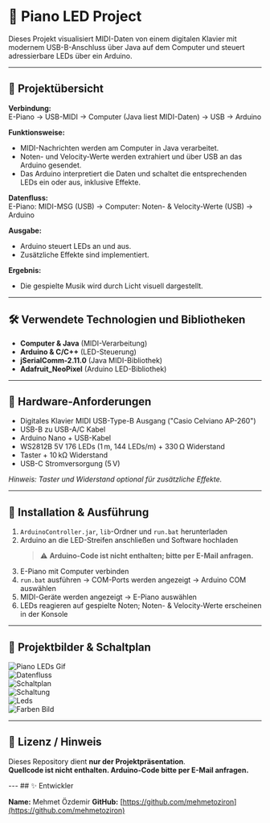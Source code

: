 # 🎹 Piano LED Project

Dieses Projekt visualisiert MIDI-Daten von einem digitalen Klavier mit modernem USB-B-Anschluss über Java auf dem Computer und steuert adressierbare LEDs über ein Arduino.  

---

## 📌 Projektübersicht

**Verbindung:**  
E-Piano → USB-MIDI → Computer (Java liest MIDI-Daten) → USB → Arduino  

**Funktionsweise:**  
- MIDI-Nachrichten werden am Computer in Java verarbeitet.  
- Noten- und Velocity-Werte werden extrahiert und über USB an das Arduino gesendet.  
- Das Arduino interpretiert die Daten und schaltet die entsprechenden LEDs ein oder aus, inklusive Effekte.  

**Datenfluss:**  
E-Piano: MIDI-MSG (USB) → Computer: Noten- & Velocity-Werte (USB) → Arduino


**Ausgabe:**  
- Arduino steuert LEDs an und aus.  
- Zusätzliche Effekte sind implementiert.  

**Ergebnis:**  
- Die gespielte Musik wird durch Licht visuell dargestellt.  

---

## 🛠 Verwendete Technologien und Bibliotheken

- **Computer & Java** (MIDI-Verarbeitung)  
- **Arduino & C/C++** (LED-Steuerung)  
- **jSerialComm-2.11.0** (Java MIDI-Bibliothek)  
- **Adafruit_NeoPixel** (Arduino LED-Bibliothek)  

---

## 🔌 Hardware-Anforderungen

- Digitales Klavier MIDI USB-Type-B Ausgang ("Casio Celviano AP-260")  
- USB-B zu USB-A/C Kabel  
- Arduino Nano + USB-Kabel  
- WS2812B 5V 176 LEDs (1 m, 144 LEDs/m) + 330 Ω Widerstand  
- Taster + 10 kΩ Widerstand  
- USB-C Stromversorgung (5 V)  

*Hinweis: Taster und Widerstand optional für zusätzliche Effekte.*  

---

## 🚀 Installation & Ausführung

1. `ArduinoController.jar`, `lib`-Ordner und `run.bat` herunterladen  
2. Arduino an die LED-Streifen anschließen und Software hochladen  
   > ⚠️ **Arduino-Code ist nicht enthalten; bitte per E-Mail anfragen.**  
3. E-Piano mit Computer verbinden  
4. `run.bat` ausführen → COM-Ports werden angezeigt → Arduino COM auswählen  
5. MIDI-Geräte werden angezeigt → E-Piano auswählen  
6. LEDs reagieren auf gespielte Noten; Noten- & Velocity-Werte erscheinen in der Konsole  

---

## 📸 Projektbilder & Schaltplan 

![Piano LEDs Gif](images/LEDs%20Video.gif)  
![Datenfluss](images/connection_data_flow.png)  
![Schaltplan](images/Piano_Led_circuit.png)  
![Schaltung](images/physikalische%20Schaltung.jpg)  
![Leds](images/LEDs%20und%20Tasten.jpg)  
![Farben Bild](images/Farboptionen.jpg)  

---

## 📄 Lizenz / Hinweis

Dieses Repository dient **nur der Projektpräsentation**.  
**Quellcode ist nicht enthalten. Arduino-Code bitte per E-Mail anfragen.**  


--- ## ✨ Entwickler 

**Name:** Mehmet Özdemir 
**GitHub:** [https://github.com/mehmetoziron](https://github.com/mehmetoziron)
